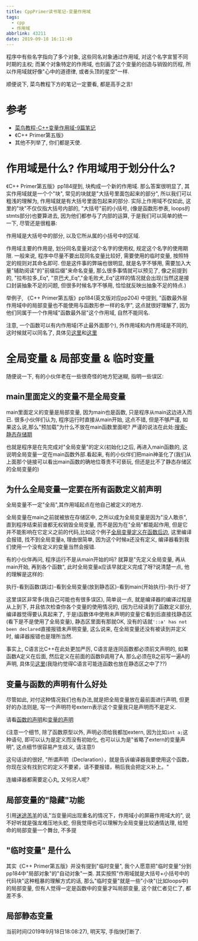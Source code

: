 ```yaml
---
title: CppPrimer读书笔记-变量作用域
tags:
  - cpp
  - 作用域
abbrlink: 43211
date: 2019-09-18 16:11:49
---
```

程序中有些名字指向了多个对象, 这些同名对象通过作用域, 对这个名字宣誓不同时期的主权; 而某个对象特定的作用域, 也刻画了这个变量的创造与销毁的历程, 所以作用域就好像"心中的道德律, 或者头顶的星空"一样.

顺便说下, 菜鸟教程下方的笔记一定要看, 都是高手之言!

# 参考
- [菜鸟教程-C++变量作用域-9篇笔记](`https://web.archive.org/web/20220605120717/https://www.runoob.com/cplusplus/cpp-variable-scope.html`#postcomments)
- 《C++ Primer第五版》
- 其他不列举了, 你们都是天使.

# 作用域是什么? 作用域用于划分什么?
《C++ Primer第五版》pp184提到, 块构成一个新的作用域. 那么答案很明显了, 其实作用域就是一个个"块", 常见的块就是"大括号里面包起来的部分", 所以我们可以粗浅的理解为, 作用域就是有大括号里面包起来的部分. 实际上作用域不仅如此, 这里的"块"不仅仅指大括号内部的, "大括号"前的小括号, (像是函数形参表, loops的stmts部分)也要算进去, 因为他们都参与了内部的运算, 于是我们可以简单的统一一下, 尽管还是很粗暴:

作用域是大括号中的部分, 以及它所从属的小括号中的区域.

作用域主要的作用是, 划分同名变量对这个名字的使用权, 规定这个名字的使用期限. 一般来说, 程序中尽量不要出现同名变量比较好, 需要使用的临时变量, 按照特定的规则对其命名即可. 但是这件事的弊端也很明显, 就是名字不够用, 需要加入大量"辅助阅读"的"前缀后缀"来命名变量, 那么很多事情就可以预见了, 像之前提到的, "拉布拉多_Eq", "京巴犬_Eq","金毛败犬_Eq"这样的情况就会出现(当然这是接口封装抽象不足的问题, 但很多时候名字不够用, 恰恰就反映出抽象不足的特点.)

举例子, 《C++ Primer第五版》pp184(英文版对应pp204)
中提到, "函数最外层作用域中的局部变量也不能使用与函数形参一样的名字", 这点就很好理解了, 因为他们同属于一个作用域"函数最外层"这个作用域, 自然不能同名.

注意, 一个函数可以有内作用域(不止最外面那个), 外作用域和内作用域是不同的, 这时候就可以同名了, 具体见[这里](https://help.semmle.com/wiki/display/CCPPOBJ/Declaration+hides+variable)和[这里](`https://web.archive.org/web/20220605120920/https://stackoverflow.com/questions/30125671/what-does-local-variables-at-the-outermost-scope-of-the-function-may-not-use-th`#30125743)

# 全局变量 & 局部变量 & 临时变量
随便说一下, 有的小伙伴老在一些很奇怪的地方犯迷糊, 指明一些误区:
## main里面定义的变量不是全局变量
main里面定义的变量是局部变量, 因为main也是函数, 只是程序从main这边进入而已. 很多小伙伴们认为, 程序运行时直接从main开始, 这点不错, 但是不够严谨, 如果这么说,那么"预加载"为什么不放在main函数里面呢? 严谨的说法在此处:[搜索-静态存储期](`https://web.archive.org/web/20220605121014/https://zh.cppreference.com/w/cpp/language/main_function`)

也就是程序是在先完成对"全局变量"的定义(初始化)之后, 再进入main函数的, 这说明全局变量一定在main函数外部.看起来, 有的小伙伴们把main神圣化了(我们从上面那个链接可以看出main函数的确地位尊贵不可亵玩, 但还是比不了静态存储区的全局变量的)


## 为什么全局变量一定要在所有函数定义前声明
全局变量不一定"全局",其作用域起点在他自己被定义的地方.

全局变量在main之前就被放在存储区中, 之所以成为全局变量是因为"没人敢杀", 直到程序结束前谁都无权销毁全局变量, 而不是因为在"全局"都能起作用, 但是它并不能影响在它定义之前的代码,比如这个例子[全局变量定义在函数后边](`https://web.archive.org/web/20220605120717/https://www.runoob.com/cplusplus/cpp-variable-scope.html`#comment-24445), 这里编译会报错, 找不到全局变量a, 理由很简单, 因为这个时候a还没有定义, 编译器看到我们使用一个没有定义的变量当然会报错.

有的小伙伴再问, 程序运行不是从main开始的吗? 就算是"先定义全局变量, 再从main开始, 再到各个函数", 此时全局变量a应该早就定义完成了呀?说清楚一点, 他的理解是这样的:

执行-看到函数(跳过)-看到全局变量(放到静态区)-看到main(开始执行)-执行-好了

这里误区非常多(我自己可能也有很多误区), 简单说一点, 就是编译器的编译过程是从上到下, 并且依次检查你各个变量的使用情况的, (因为已经读到了函数定义部分, 编译器觉得要认真起来了, 于是)函数体中使用未声明的变量它看到后直接找静态区(看下是不是使用了全局变量), 静态区里面有那就OK, 没有的话就`'::a' has not been declared`直接报错未声明变量, 这么说来, 在全局变量还没有被读到并定义时, 编译器报错也是理所当然.

事实上, C语言比C++在此处更加严厉, C语言是连同函数都必须前文声明的, 如果函数A定义在后面, 然后定义在前面的函数B调用了A, 那么必须在B之前写一遍A的声明, 具体见[这里](`https://web.archive.org/web/20220605121213/http://c.biancheng.net/cpp/html/3241.html`)(我隐约觉得C语言可能连函数也放在静态区之中了??)

## 变量与函数的声明有什么好处

尽管如此, 对付这种情况我们也有办法,就是把全局变量放在最前面进行声明, 但更好的办法则是, 写一个声明符号extern表示这个变量我只是声明而不是定义.

请看[函数的声明](`https://web.archive.org/web/20220605121213/http://c.biancheng.net/cpp/html/3241.html`)和[变量的声明](`https://web.archive.org/web/20220605120140/https://www.runoob.com/cplusplus/cpp-variable-types.html`)

(注意一个细节, 除了函数原型以外, 声明必须给我都加extern, 因为比如`int a;`这种语句, 即可以认为是定义而没有初始化, 也可以认为是"省略了extern的变量声明", 这点细节很容易产生歧义, 请注意!)

这句话讲的很好, "所谓声明（Declaration），就是告诉编译器我要使用这个函数，你现在没有找到它的定义不要紧，请不要报错，稍后我会把定义补上。"

连编译器都需要定心丸, 又何况人呢?

## 局部变量的"隐藏"功能
引用[迷途羔羊](`https://web.archive.org/web/20220605120717/https://www.runoob.com/cplusplus/cpp-variable-scope.html`)的话,"当变量间出现重名的情况下，作用域小的屏蔽作用域大的", 说不好听就是强龙难压地头蛇, 但我觉得也可以理解为全局变量比较通情达理, 给短命的局部变量一个舞台, 不多提

## "临时变量" 是什么
其实《C++ Primer第五版》并没有提到"临时变量", 我个人愿意把"临时变量"分到pp184中"局部对象"的"自动对象"一类. 其实按照"作用域就是大括号+小括号中的代码块"这种粗暴的理解方式的话, 那么"临时变量"就是一些"小块"(比如loops中)的局部变量, 但有人觉得一定是函数中的变量才叫局部变量, 这个就仁者见仁了, 都差不多.

## 局部静态变量

当前时间(2019年9月18日18:08:27), 明天写, 手指快打断了.
